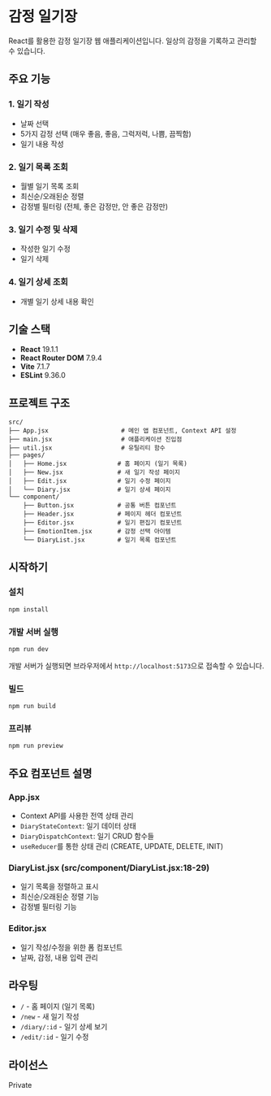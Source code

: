# 감정 일기장

React를 활용한 감정 일기장 웹 애플리케이션입니다. 일상의 감정을 기록하고 관리할 수 있습니다.

## 주요 기능

### 1. 일기 작성
- 날짜 선택
- 5가지 감정 선택 (매우 좋음, 좋음, 그럭저럭, 나쁨, 끔찍함)
- 일기 내용 작성

### 2. 일기 목록 조회
- 월별 일기 목록 조회
- 최신순/오래된순 정렬
- 감정별 필터링 (전체, 좋은 감정만, 안 좋은 감정만)

### 3. 일기 수정 및 삭제
- 작성한 일기 수정
- 일기 삭제

### 4. 일기 상세 조회
- 개별 일기 상세 내용 확인

## 기술 스택

- **React** 19.1.1
- **React Router DOM** 7.9.4
- **Vite** 7.1.7
- **ESLint** 9.36.0

## 프로젝트 구조

```
src/
├── App.jsx                    # 메인 앱 컴포넌트, Context API 설정
├── main.jsx                   # 애플리케이션 진입점
├── util.jsx                   # 유틸리티 함수
├── pages/
│   ├── Home.jsx              # 홈 페이지 (일기 목록)
│   ├── New.jsx               # 새 일기 작성 페이지
│   ├── Edit.jsx              # 일기 수정 페이지
│   └── Diary.jsx             # 일기 상세 페이지
└── component/
    ├── Button.jsx            # 공통 버튼 컴포넌트
    ├── Header.jsx            # 페이지 헤더 컴포넌트
    ├── Editor.jsx            # 일기 편집기 컴포넌트
    ├── EmotionItem.jsx       # 감정 선택 아이템
    └── DiaryList.jsx         # 일기 목록 컴포넌트
```

## 시작하기

### 설치

```bash
npm install
```

### 개발 서버 실행

```bash
npm run dev
```

개발 서버가 실행되면 브라우저에서 `http://localhost:5173`으로 접속할 수 있습니다.

### 빌드

```bash
npm run build
```

### 프리뷰

```bash
npm run preview
```

## 주요 컴포넌트 설명

### App.jsx
- Context API를 사용한 전역 상태 관리
- `DiaryStateContext`: 일기 데이터 상태
- `DiaryDispatchContext`: 일기 CRUD 함수들
- `useReducer`를 통한 상태 관리 (CREATE, UPDATE, DELETE, INIT)

### DiaryList.jsx (src/component/DiaryList.jsx:18-29)
- 일기 목록을 정렬하고 표시
- 최신순/오래된순 정렬 기능
- 감정별 필터링 기능

### Editor.jsx
- 일기 작성/수정을 위한 폼 컴포넌트
- 날짜, 감정, 내용 입력 관리

## 라우팅

- `/` - 홈 페이지 (일기 목록)
- `/new` - 새 일기 작성
- `/diary/:id` - 일기 상세 보기
- `/edit/:id` - 일기 수정

## 라이선스

Private
